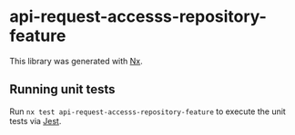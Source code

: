 # api-request-accesss-repository-feature

This library was generated with [Nx](https://nx.dev).

## Running unit tests

Run `nx test api-request-accesss-repository-feature` to execute the unit tests via [Jest](https://jestjs.io).
